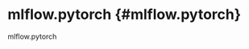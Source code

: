 # mlflow.pytorch {#mlflow.pytorch}

<div class="automodule" markdown="1" members="" undoc-members=""
show-inheritance="">

mlflow.pytorch

</div>
